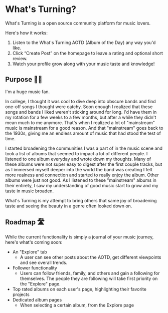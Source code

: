# What's Turning?

What's Turning is a open source community platform for music lovers. 

Here's how it works:
1. Listen to the What's Turning AOTD (Album of the Day) any way you'd like.
2. Click “Create Post” on the homepage to leave a rating and optional short review.
3. Watch your profile grow along with your music taste and knowledge!

## Purpose 👨‍🎤
I'm a huge music fan. 

In college, I thought it was cool to dive deep into obscure bands and find one-off songs I thought were catchy. Soon enough I realized that these songs and bands I liked weren't sticking around for long. I'd have them in my rotation for a few weeks to a few months, but after a while they didn't mean much to me anymore. That's when I realized a lot of "mainstream" music is mainstream for a good reason. And that "mainstream" goes back to the 1930s, giving me an endless amount of music that had stood the test of time.

I started broadening the communities I was a part of in the music scene and took a list of albums that seemed to impact a lot of different people. I listened to one album everyday and wrote down my thoughts. Many of these albums were not super easy to digest after the first couple tracks, but as I immersed myself deeper into the world the band was creating I felt more realness and connection and started to really enjoy the album. Other albums were just not good. As I listened to these "mainstream" albums in their entirety, I saw my understanding of good music start to grow and my taste in music broaden.

What's Turning is my attempt to bring others that same joy of broadening taste and seeing the beauty in a genre often looked down on.

## Roadmap 🛣️

While the current functionality is simply a journal of your music journey, here's what's coming soon:

- An "Explore" tab
  - A user can see other posts about the AOTD, get different viewpoints and see overall trends.
- Follower functionality
  - Users can follow friends, family, and others and gain a following for themselves. The people they are following will take first priority on the "Explore" page.
- Top rated albums on each user's page, highlighting their favorite projects
- Dedicated album pages
  - When selecting a certain album, from the Explore page
